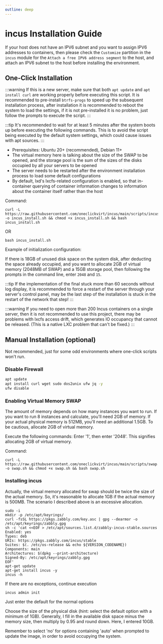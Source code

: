 ```yaml
---
outline: deep
---
```


# incus Installation Guide

If your host does not have an IPV6 subnet and you want to assign IPV6 addresses to containers, then please check the ``Customize`` partition in the ``incus`` module for the ``Attach a free IPV6 address segment`` to the host, and attach an IPV6 subnet to the host before installing the environment.

## One-Click Installation

:::warning
If this is a new server, make sure that both ```apt update``` and ```apt install curl``` are working properly before executing this script. It is recommended to pre-install ```btrfs-progs``` to speed up the subsequent installation process, after installation it is recommended to reboot the system to load the settings, if it is not pre-installed it is no problem, just follow the prompts to execute the script.
:::

:::tip
It's recommended to wait for at least 5 minutes after the system boots up before executing the following commands. This is to avoid the script being executed by the default system settings, which could cause issues with apt sources.
:::

- Prerequisites: Ubuntu 20+ (recommended), Debian 11+
- The virtual memory here is talking about the size of the SWAP to be opened, and the storage pool is the sum of the sizes of the disks occupied by all your servers to be opened
- The server needs to be restarted after the environment installation process to load some default configurations
- By default, lxd's lxcfs-related configuration is enabled, so that in-container querying of container information changes to information about the container itself rather than the host

Command:

```shell
curl -L https://raw.githubusercontent.com/oneclickvirt/incus/main/scripts/incus_install.sh -o incus_install.sh && chmod +x incus_install.sh && bash incus_install.sh
```

OR

```shell
bash incus_install.sh
```

Example of initialization configuration:

If there is 18GB of unused disk space on the system disk, after deducting the space already occupied, and you want to allocate 2GB of virtual memory (2048MB of SWAP) and a 15GB storage pool, then following the prompts in the command line, enter ```2048``` and ```15```.

:::tip
If the implementation of the final stuck more than 60 seconds without log display, it is recommended to force a restart of the server through your server's control panel, may be the last step of the installation is stuck in the restart of the network that step!
:::

:::warning
If you need to open more than 200 Incus containers on a single server, then it is not recommended to use this project, there may be problems with lxcfs access drift, which generates IO occupancy that cannot be released. (This is a native LXC problem that can't be fixed.)
:::

## Manual Installation (optional)

Not recommended, just for some odd environments where one-click scripts won't run.

### Disable Firewall

```bash
apt update
apt install curl wget sudo dos2unix ufw jq -y
ufw disable
```

### Enabling Virtual Memory SWAP

The amount of memory depends on how many instances you want to run. If you want to run 8 instances and calculate, you'll need 2GB of memory. If your actual physical memory is 512MB, you'll need an additional 1.5GB. To be cautious, allocate 2GB of virtual memory.

Execute the following commands: Enter '1', then enter '2048'. This signifies allocating 2GB of virtual memory.

Command:

```shell
curl -L https://raw.githubusercontent.com/oneclickvirt/incus/main/scripts/swap.sh -o swap.sh && chmod +x swap.sh && bash swap.sh
```

### Installing incus

Actually, the virtual memory allocated for swap should be twice the size of the actual memory. So, it's reasonable to allocate 1GB if the actual memory is 500MB. The scenario I described above is an excessive allocation.

```
sudo -i
mkdir -p /etc/apt/keyrings/
curl -fsSL https://pkgs.zabbly.com/key.asc | gpg --dearmor -o /etc/apt/keyrings/zabbly.gpg
sh -c 'cat <<EOF > /etc/apt/sources.list.d/zabbly-incus-stable.sources
Enabled: yes
Types: deb
URIs: https://pkgs.zabbly.com/incus/stable
Suites: $(. /etc/os-release && echo ${VERSION_CODENAME})
Components: main
Architectures: $(dpkg --print-architecture)
Signed-By: /etc/apt/keyrings/zabbly.gpg
EOF'
apt-get update
apt-get install incus -y
incus -h
```

If there are no exceptions, continue execution

```
incus admin init
```

Just enter the default for the normal options

Choose the size of the physical disk (hint: select the default option with a minimum of 1GB). Generally, I fill in the available disk space minus the memory size, then multiply by 0.95 and round down. Here, I entered 10GB.

Remember to select 'no' for options containing 'auto' when prompted to update the image, in order to avoid occupying the system.
